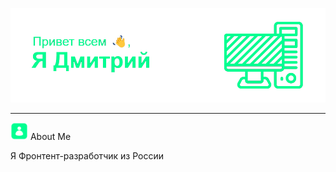 ![Header](Header_2.png)

---

<p><img src="About Me.png" width="28px"> About Me</p>

Я Фронтент-разработчик из России
